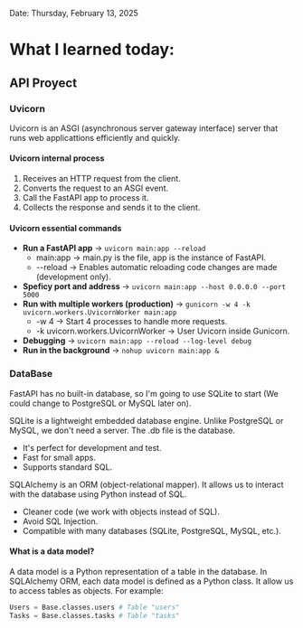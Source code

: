 Date: Thursday, February 13, 2025

# What I learned today:
## API Proyect
### Uvicorn
Uvicorn is an ASGI (asynchronous server gateway interface) server that runs web applicattions efficiently and quickly.

#### Uvicorn internal process
1. Receives an HTTP request from the client.
2. Converts the request to an ASGI event.
3. Call the FastAPI app to process it.
4. Collects the response and sends it to the client.

#### Uvicorn essential commands 
* **Run a FastAPI app** ->  `uvicorn main:app --reload`
    * main:app -> main.py is the file, app is the instance of FastAPI.
    * --reload -> Enables automatic reloading code changes are made (development only).
* **Speficy port and address** -> `uvicorn main:app --host 0.0.0.0 --port 5000`
* **Run with multiple workers (production)** -> `gunicorn -w 4 -k uvicorn.workers.UvicornWorker main:app`
    * -w 4 -> Start 4 processes to handle more requests.
    * -k uvicorn.workers.UvicornWorker -> User Uvicorn inside Gunicorn.
* **Debugging** -> `uvicorn main:app --reload --log-level debug`
* **Run in the background** -> `nohup uvicorn main:app &`

### DataBase
FastAPI has no built-in database, so I'm going to use SQLite to start (We could change to PostgreSQL or MySQL later on).

SQLite is a lightweight embedded database engine. Unlike PostgreSQL or MySQL, we don't need a server. The .db file is the database.
* It's perfect for development and test.
* Fast for small apps.
* Supports standard SQL.

SQLAlchemy is an ORM (object-relational mapper). It allows us to interact with the database using Python instead of SQL.
* Cleaner code (we work with objects instead of SQL).
* Avoid SQL Injection. 
* Compatible with many databases (SQLite, PostgreSQL, MySQL, etc.).

#### What is a data model?
A data model is a Python representation of a table in the database. In SQLAlchemy ORM, each data model is defined as a Python class.
It allow us to access tables as objects. For example:
```python
Users = Base.classes.users # Table "users"
Tasks = Base.classes.tasks # Table "tasks"
```